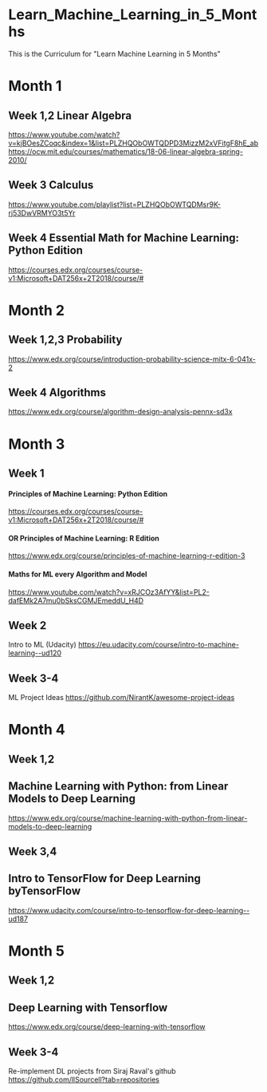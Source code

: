 # Learn_Machine_Learning_in_5_Months

This is the Curriculum for "Learn Machine Learning in 5 Months" 

# Month 1

## Week 1,2 Linear Algebra
https://www.youtube.com/watch?v=kjBOesZCoqc&index=1&list=PLZHQObOWTQDPD3MizzM2xVFitgF8hE_ab
https://ocw.mit.edu/courses/mathematics/18-06-linear-algebra-spring-2010/
## Week 3 Calculus
https://www.youtube.com/playlist?list=PLZHQObOWTQDMsr9K-rj53DwVRMYO3t5Yr
## Week 4 Essential Math for Machine Learning: Python Edition
https://courses.edx.org/courses/course-v1:Microsoft+DAT256x+2T2018/course/#

# Month 2

## Week 1,2,3 Probability
https://www.edx.org/course/introduction-probability-science-mitx-6-041x-2
## Week 4 Algorithms
https://www.edx.org/course/algorithm-design-analysis-pennx-sd3x

# Month 3

## Week 1 
#### Principles of Machine Learning: Python Edition 
https://courses.edx.org/courses/course-v1:Microsoft+DAT256x+2T2018/course/#

#### OR Principles of Machine Learning: R Edition
https://www.edx.org/course/principles-of-machine-learning-r-edition-3

#### Maths for ML every Algorithm and Model
https://www.youtube.com/watch?v=xRJCOz3AfYY&list=PL2-dafEMk2A7mu0bSksCGMJEmeddU_H4D

## Week 2 
Intro to ML (Udacity)
https://eu.udacity.com/course/intro-to-machine-learning--ud120

## Week 3-4
ML Project Ideas
https://github.com/NirantK/awesome-project-ideas

# Month 4

## Week 1,2 
## Machine Learning with Python: from Linear Models to Deep Learning
https://www.edx.org/course/machine-learning-with-python-from-linear-models-to-deep-learning

## Week 3,4
## Intro to TensorFlow for Deep Learning byTensorFlow
https://www.udacity.com/course/intro-to-tensorflow-for-deep-learning--ud187

# Month 5 

## Week 1,2
## Deep Learning with Tensorflow
https://www.edx.org/course/deep-learning-with-tensorflow

## Week 3-4 
Re-implement DL projects from Siraj Raval's github
https://github.com/llSourcell?tab=repositories

